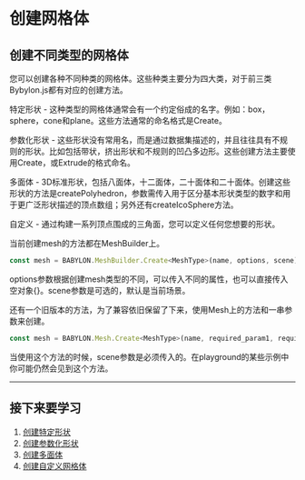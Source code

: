 创建网格体
===

## 创建不同类型的网格体

您可以创建各种不同种类的网格体。这些种类主要分为四大类，对于前三类Bybylon.js都有对应的创建方法。

特定形状 - 这种类型的网格体通常会有一个约定俗成的名字。例如：box，sphere，cone和plane。这些方法通常的命名格式是Create<MeshType>。

参数化形状 - 这些形状没有常用名，而是通过数据集描述的，并且往往具有不规则的形状。比如包括带状，挤出形状和不规则的凹凸多边形。这些创建方法主要使用Create<MeshType>，或Extrude<MeshType>的格式命名。

多面体 - 3D标准形状，包括八面体，十二面体，二十面体和二十面体。创建这些形状的方法是createPolyhedron，参数需传入用于区分基本形状类型的数字和用于更广泛形状描述的顶点数组；另外还有createIcoSphere方法。

自定义 - 通过构建一系列顶点围成的三角面，您可以定义任何您想要的形状。

当前创建mesh的方法都在MeshBuilder上。

````javascript
const mesh = BABYLON.MeshBuilder.Create<MeshType>(name, options, scene);
````

options参数根据创建mesh类型的不同，可以传入不同的属性，也可以直接传入空对象{}。scene参数是可选的，默认是当前场景。

还有一个旧版本的方法，为了兼容依旧保留了下来，使用Mesh上的方法和一串参数来创建。

````javascript
const mesh = BABYLON.Mesh.Create<MeshType>(name, required_param1, required_param2, ..., scene, optional_parameter1, ........);
````

当使用这个方法的时候，scene参数是必须传入的。在playground的某些示例中你可能仍然会见到这个方法。

---

## 接下来要学习

1. [创建特定形状](./创建特定形状/README.md)
2. [创建参数化形状](./创建参数化形状/README.md)
3. [创建多面体](./创建多面体/README.md)
4. [创建自定义网格体](./创建自定义网格体/README.md)